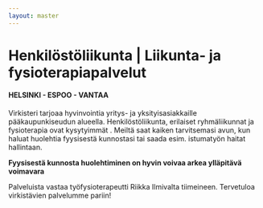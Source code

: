 ```yaml
---
layout: master
---
```

# Henkilöstöliikunta | Liikunta- ja fysioterapiapalvelut
#### HELSINKI - ESPOO - VANTAA
Virkisteri tarjoaa hyvinvointia yritys- ja yksityisasiakkaille pääkaupunkiseudun alueella. Henkilöstöliikunta, erilaiset ryhmäliikunnat ja fysioterapia ovat kysytyimmät . Meiltä saat kaiken tarvitsemasi avun, kun haluat huolehtia fyysisestä kunnostasi tai saada esim. istumatyön haitat hallintaan.

**Fyysisestä kunnosta huolehtiminen on hyvin voivaa arkea ylläpitävä voimavara**

Palveluista vastaa työfysioterapeutti Riikka Ilmivalta tiimeineen. Tervetuloa virkistävien palvelumme pariin!